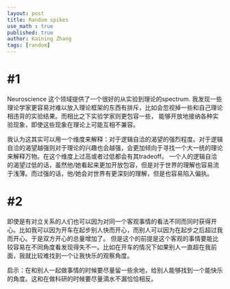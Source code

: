 ```yaml
---
layout: post
title: Random spikes
use_math : true
published: true
author: Kaining Zhang
tags: [random]
---
```

# #1
Neuroscience 这个领域提供了一个很好的从实验到理论的spectrum. 我发现一些理论学家更容易对难以放入理论框架的东西有排斥，比如会忽视掉一些和自己理论相违背的实验结果。而相比之下实验学家则更包容一些， 能够开放地接纳各种实验现象，即使这些现象在理论上可能互相不兼容。

我认为这其实可以用一个维度来解释：对于逻辑自洽的渴望的强烈程度。对于逻辑自洽的渴望越强则对于理论的兴趣也会越强，会更加倾向于寻找一个大一统的理论来解释万物。在这个维度上过高或者过低都会有其tradeoff。 一个人的逻辑自洽的渴望过低的话，虽然他/她看起来更加开放包容，但是对于世界的理解也容易流于浅薄。而过强的话，他/她会对世界有更深刻的理解，但是也容易陷入偏执。

# #2
即使是有对立关系的人们也可以因为对同一个客观事情的看法不同而同时获得开心。比如我可以因为开车在起步别人快而开心，而别人可以因为在起步之后超过我而开心。于是双方开心的总量增加了。 但是这个的前提是这个客观的事情要能比较容易在不同角度看发现得失不一。比如在开车的情况下如果别人一直超在我前面，我就比较难找到一个让我快乐的观察角度。

启示：在和别人一起做事情的时候要尽量留一些余地，给别人能够找到一个能快乐的角度。这和在做科研的时候要尽量滴水不漏恰恰相反。

